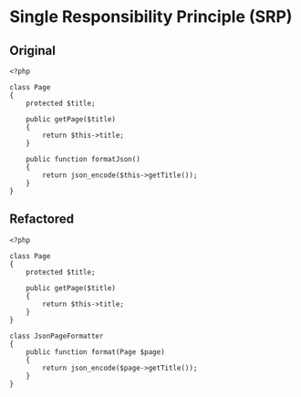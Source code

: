 # Single Responsibility Principle (SRP)

## Original

```
<?php

class Page
{
    protected $title;

    public getPage($title)
    {
        return $this->title;
    }

    public function formatJson()
    {
        return json_encode($this->getTitle());
    }
}
```

## Refactored

```
<?php

class Page
{
    protected $title;

    public getPage($title)
    {
        return $this->title;
    }
}

class JsonPageFormatter
{
    public function format(Page $page)
    {
        return json_encode($page->getTitle());
    }
}
```
